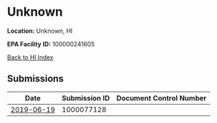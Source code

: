 # Unknown

**Location:** Unknown, HI

**EPA Facility ID:** 100000241605

[Back to HI Index](../../index.md)

## Submissions

| Date | Submission ID | Document Control Number |
|------|--------------|-------------------------|
| [2019-06-19](submissions/1000077128.md) | 1000077128 |  |
